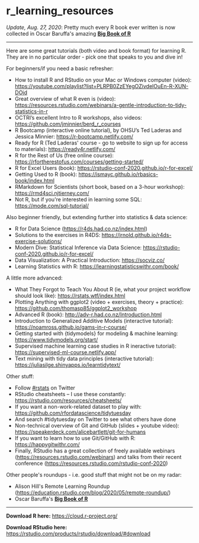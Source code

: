 # r_learning_resources

*Update, Aug. 27, 2020*: Pretty much every R book ever written is now collected in Oscar Baruffa's amazing [**Big Book of R**](https://www.bigbookofr.com/)

---

Here are some great tutorials (both video and book format) for learning R. They are in no particular order - pick one that speaks to you and dive in!

For beginners/if you need a basic refresher:
-	How to install R and RStudio on your Mac or Windows computer (video): https://youtube.com/playlist?list=PLRPB0ZzEYegOZivdelOuEn-R-XUN-DOjd 
-	Great overview of what R even is (video): https://resources.rstudio.com/webinars/a-gentle-introduction-to-tidy-statistics-in-r
-	OCTRI’s excellent Intro to R workshops, also videos: https://github.com/jminnier/berd_r_courses
-	R Bootcamp (interactive online tutorial), by OHSU’s Ted Laderas and Jessica Minnier: https://r-bootcamp.netlify.com/
- Ready for R (Ted Laderas' course - go to website to sign up for access to materials): https://ready4r.netlify.com/
- R for the Rest of Us (free online course): https://rfortherestofus.com/courses/getting-started/
-	R for Excel Users (book): https://rstudio-conf-2020.github.io/r-for-excel/
- Getting Used to R (book): https://ismayc.github.io/rbasics-book/index.html
- RMarkdown for Scientists (short book, based on a 3-hour workshop): https://rmd4sci.njtierney.com/
- Not R, but if you're interested in learning some SQL: https://mode.com/sql-tutorial/

Also beginner friendly, but extending further into statistics & data science:
-	R for Data Science (https://r4ds.had.co.nz/index.html)
  -	Solutions to the exercises in R4DS: https://jrnold.github.io/r4ds-exercise-solutions/
-	Modern Dive: Statistical Inference via Data Science: https://rstudio-conf-2020.github.io/r-for-excel/
-	Data Visualization: A Practical Introduction: https://socviz.co/
-	Learning Statistics with R: https://learningstatisticswithr.com/book/

A little more advanced:
-	What They Forgot to Teach You About R (ie, what your project workflow should look like): https://rstats.wtf/index.html
- Plotting Anything with ggplot2 (video + exercises, theory + practice): https://github.com/thomasp85/ggplot2_workshop
-	Advanced R (book): http://adv-r.had.co.nz/Introduction.html
- Introduction to Generalized Additive Models (interactive tutorial): https://noamross.github.io/gams-in-r-course/
- Getting started with {tidymodels} for modeling & machine learning: https://www.tidymodels.org/start/
- Supervised machine learning case studies in R ineractive tutorial): https://supervised-ml-course.netlify.app/
- Text mining with tidy data principles (interactive tutorial): https://juliasilge.shinyapps.io/learntidytext/ 

Other stuff:
-	Follow [#rstats](https://twitter.com/hashtag/rstats?f=live) on Twitter
-	RStudio cheatsheets – I use these constantly: https://rstudio.com/resources/cheatsheets/
-	If you want a non-work-related dataset to play with: https://github.com/rfordatascience/tidytuesday
  -	And search #tidytuesday on Twitter to see what others have done
- Non-technical overview of Git and GitHub (slides + youtube video): https://speakerdeck.com/alicebartlett/git-for-humans
-	If you want to learn how to use Git/GitHub with R: https://happygitwithr.com/
-	Finally, RStudio has a great collection of freely available webinars (https://resources.rstudio.com/webinars) and talks from their recent conference (https://resources.rstudio.com/rstudio-conf-2020)

Other people's roundups - i.e. good stuff that might not be on my radar:
- Alison Hill's Remote Learning Roundup (https://education.rstudio.com/blog/2020/05/remote-roundup/)
- Oscar Baruffa's [**Big Book of R**](https://www.bigbookofr.com/)
---

**Download R here:** https://cloud.r-project.org/

**Download RStudio here:** https://rstudio.com/products/rstudio/download/#download
